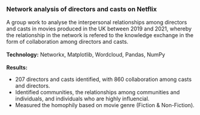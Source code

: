 ### Network analysis of directors and casts on Netflix 

A group work to analyse the interpersonal relationships among directors and casts in movies produced in the UK between 2019 and 2021, whereby the relationship in the network is refered to the knowledge exchange in the form of collaboration among directors and casts. 
 <br />
<br/>
**Technology:** Networkx, Matplotlib, Wordcloud, Pandas, NumPy <br />
<br />
**Results:** 
- 207 directors and casts identified, with 860 collaboration among casts and directors. 
- Identified communities, the relationships among communities and individuals, and individuals who are highly influencial. 
- Measured the homophily based on movie genre (Fiction & Non-Fiction).

